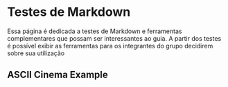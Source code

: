 # Testes de Markdown

Essa página é dedicada a testes de Markdown e ferramentas complementares que possam ser interessantes ao guia. A partir dos testes é possível exibir as ferramentas para os integrantes do grupo decidirem sobre sua utilização

## ASCII Cinema Example
<script id="asciicast-410111" src="https://asciinema.org/a/410111.js" async></script>



